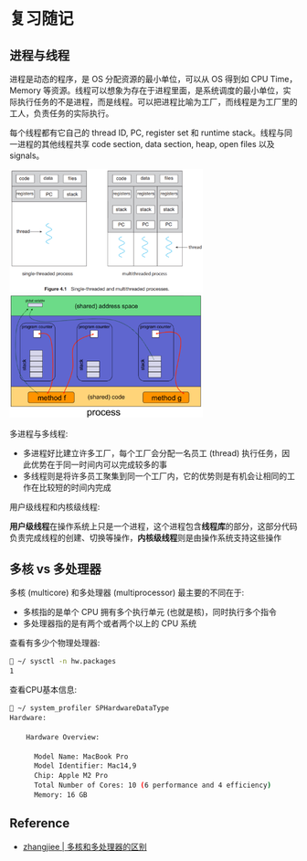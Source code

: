 # 复习随记

## 进程与线程

进程是动态的程序，是 OS 分配资源的最小单位，可以从 OS 得到如 CPU Time，Memory 等资源。线程可以想象为存在于进程里面，是系统调度的最小单位，实际执行任务的不是进程，而是线程。可以把进程比喻为工厂，而线程是为工厂里的工人，负责任务的实际执行。

每个线程都有它自己的 thread ID, PC, register set 和 runtime stack。线程与同一进程的其他线程共享 code section, data section, heap, open files 以及 signals。

<img src="./images_buaa/2022-12-08-17-49-13.png" alt="2022-12-08-17-49-13" style="zoom: 33%;" />

<img src="./images_buaa/2022-12-08-17-49-36.png" alt="2022-12-08-17-49-36" style="zoom: 33%;" />

多进程与多线程: 

- 多进程好比建立许多工厂，每个工厂会分配一名员工 (thread) 执行任务，因此优势在于同一时间内可以完成较多的事
- 多线程则是将许多员工聚集到同一个工厂内，它的优势则是有机会让相同的工作在比较短的时间内完成

用户级线程和内核级线程:

**用户级线程**在操作系统上只是一个进程，这个进程包含**线程库**的部分，这部分代码负责完成线程的创建、切换等操作，**内核级线程**则是由操作系统支持这些操作

## 多核 vs 多处理器

多核 (multicore) 和多处理器 (multiprocessor) 最主要的不同在于:

- 多核指的是单个 CPU 拥有多个执行单元 (也就是核)，同时执行多个指令
- 多处理器指的是有两个或者两个以上的 CPU 系统

查看有多少个物理处理器:

```bash
 ~/ sysctl -n hw.packages
1
```

查看CPU基本信息:

```bash
 ~/ system_profiler SPHardwareDataType
Hardware:

    Hardware Overview:

      Model Name: MacBook Pro
      Model Identifier: Mac14,9
      Chip: Apple M2 Pro
      Total Number of Cores: 10 (6 performance and 4 efficiency)
      Memory: 16 GB
```

## Reference

- [zhangjiee | 多核和多处理器的区别](https://www.zhangjiee.com/wiki/os/difference-between-multicore-and-multiprocessor.html)